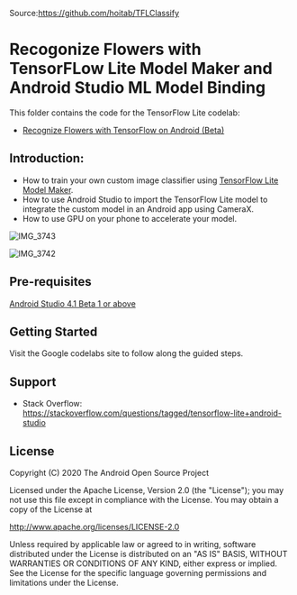 Source:https://github.com/hoitab/TFLClassify


# Recogonize Flowers with TensorFLow Lite Model Maker and Android Studio ML Model Binding

This folder contains the code for the TensorFlow Lite codelab:

* [Recognize Flowers with TensorFlow on Android (Beta)](https://goo.gle/3dbCSbt)

## Introduction:


*   How to train your own custom image classifier using [TensorFlow Lite Model Maker](https://www.tensorflow.org/lite/tutorials/model_maker_image_classification).
*   How to use Android Studio to import the TensorFlow Lite model to integrate the custom model in an Android app using CameraX.
*   How to use GPU on your phone to accelerate your model.


![IMG_3743](https://user-images.githubusercontent.com/81319640/118106724-1af60180-b408-11eb-8c55-26a3cb2eaa9e.jpeg)

![IMG_3742](https://user-images.githubusercontent.com/81319640/118106761-25b09680-b408-11eb-9ca0-a3b57b7e907d.jpeg)




## Pre-requisites

[Android Studio 4.1 Beta 1 or above](http://developers.android.com/studio/preview)

## Getting Started

Visit the Google codelabs site to follow along the guided steps.

## Support

- Stack Overflow: https://stackoverflow.com/questions/tagged/tensorflow-lite+android-studio

## License

 Copyright (C) 2020 The Android Open Source Project
 
 Licensed under the Apache License, Version 2.0 (the "License");
 you may not use this file except in compliance with the License.
 You may obtain a copy of the License at

http://www.apache.org/licenses/LICENSE-2.0
 
 Unless required by applicable law or agreed to in writing, software
 distributed under the License is distributed on an "AS IS" BASIS,
 WITHOUT WARRANTIES OR CONDITIONS OF ANY KIND, either express or implied.
 See the License for the specific language governing permissions and
 limitations under the License.
